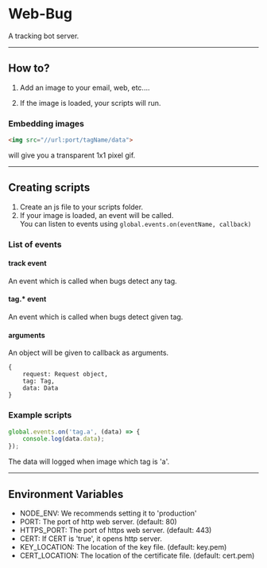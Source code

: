 # Web-Bug
A tracking bot server.

----

## How to?
1. Add an image to your email, web, etc....  

2. If the image is loaded, your scripts will run.  

### Embedding images

```html
<img src="//url:port/tagName/data">
```
will give you a transparent 1x1 pixel gif.

----

## Creating scripts
1. Create an js file to your scripts folder.  
2. If your image is loaded, an event will be called.  
	You can listen to events using `global.events.on(eventName, callback)`

### List of events

#### track event
An event which is called when bugs detect any tag.

#### tag.* event
An event which is called when bugs detect given tag.

#### arguments
An object will be given to callback as arguments.
```
{
	request: Request object,
	tag: Tag,
	data: Data
}
```

### Example scripts
```js
global.events.on('tag.a', (data) => {
	console.log(data.data);
});
```
The data will logged when image which tag is 'a'.

----

## Environment Variables
* NODE_ENV: We recommends setting it to 'production'  
* PORT: The port of http web server. (default: 80)  
* HTTPS_PORT: The port of https web server. (default: 443)  
* CERT: If CERT is 'true', it opens http server.  
* KEY_LOCATION: The location of the key file. (default: key.pem)  
* CERT_LOCATION: The location of the certificate file. (default: cert.pem)  
